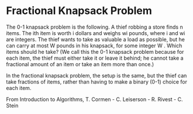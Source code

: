# Fractional Knapsack Problem
The 0-1 knapsack problem is the following. A thief robbing a store finds n
items. The ith item is worth i dollars and weighs wi pounds, where i and wi are
integers. The thief wants to take as valuable a load as possible, but he can carry at
most W pounds in his knapsack, for some integer W . Which items should he take?
(We call this the 0-1 knapsack problem because for each item, the thief must either
take it or leave it behind; he cannot take a fractional amount of an item or take an
item more than once.)

In the fractional knapsack problem, the setup is the same, but the thief can take
fractions of items, rather than having to make a binary (0-1) choice for each item.

From Introduction to Algorithms, T. Cormen - C. Leiserson - R. Rivest - C. Stein
